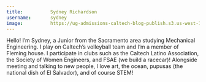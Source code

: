 ```yaml
---
title:          Sydney Richardson
username:       sydney
image:          https://ug-admissions-caltech-blog-publish.s3.us-west-1.amazonaws.com/profile_pics/srichard.png
---
```


Hello! I’m Sydney, a Junior from the Sacramento area studying Mechanical Engineering. I play on Caltech’s volleyball team and I‘m a member of Fleming house. I participate in clubs such as the Caltech Latino Association, the Society of Women Engineers, and FSAE (we build a racecar)! Alongside meeting and talking to new people, I love art, the ocean, pupusas (the national dish of El Salvador), and of course STEM!
